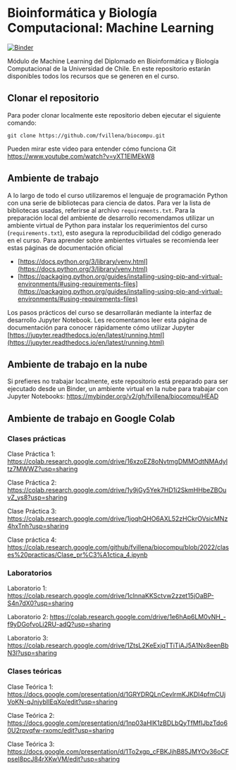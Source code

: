 # Bioinformática y Biología Computacional: Machine Learning


[![Binder](https://mybinder.org/badge_logo.svg)](https://mybinder.org/v2/gh/fvillena/biocompu/2022)


Módulo de Machine Learning del Diplomado en Bioinformática y Biología Computacional de la Universidad de Chile. En este repositorio estarán disponibles todos los recursos que se generen en el curso.

## Clonar el repositorio

Para poder clonar localmente este repositorio deben ejecutar el siguiente comando:

```
git clone https://github.com/fvillena/biocompu.git
```

Pueden mirar este video para entender cómo funciona Git https://www.youtube.com/watch?v=yXT1ElMEkW8

## Ambiente de trabajo

A lo largo de todo el curso utilizaremos el lenguaje de programación Python con una serie de bibliotecas para ciencia de datos. Para ver la lista de bibliotecas usadas, referirse al archivo `requirements.txt`. Para la preparación local del ambiente de desarrollo recomendamos utilizar un ambiente virtual de Python para instalar los requerimientos del curso (`requirements.txt`), esto asegura la reproducibilidad del código generado en el curso. Para aprender sobre ambientes virtuales se recomienda leer estas páginas de documentación oficial

- [https://docs.python.org/3/library/venv.html](https://docs.python.org/3/library/venv.html)
- [https://packaging.python.org/guides/installing-using-pip-and-virtual-environments/#using-requirements-files](https://packaging.python.org/guides/installing-using-pip-and-virtual-environments/#using-requirements-files)

Los pasos prácticos del curso se desarrollarán mediante la interfaz de desarrollo Jupyter Notebook. Les recomentamos leer esta página de documentación para conocer rápidamente cómo utilizar Jupyter [https://jupyter.readthedocs.io/en/latest/running.html](https://jupyter.readthedocs.io/en/latest/running.html)

## Ambiente de trabajo en la nube

Si prefieres no trabajar localmente, este repositorio está preparado para ser ejecutado desde un Binder, un ambiente virtual en la nube para trabajar con Jupyter Notebooks: https://mybinder.org/v2/gh/fvillena/biocompu/HEAD

## Ambiente de trabajo en Google Colab

### Clases prácticas

Clase Práctica 1: https://colab.research.google.com/drive/16xzoEZ8oNvtmgDMMOdtNMAdyltz7MWWZ?usp=sharing

Clase Práctica 2: https://colab.research.google.com/drive/1y9jGy5Yek7HD1i2SkmHHbeZBOuvZ_ys8?usp=sharing

Clase Práctica 3: https://colab.research.google.com/drive/1joqhQHO6AXL52zHCkrOVsicMNz4hxTnh?usp=sharing

Clase práctica 4: https://colab.research.google.com/github/fvillena/biocompu/blob/2022/clases%20practicas/Clase_pr%C3%A1ctica_4.ipynb

### Laboratorios

Laboratorio 1:  https://colab.research.google.com/drive/1clnnaKKSctvw2zzet15jOaBP-S4n7dX0?usp=sharing

Laboratorio 2:  https://colab.research.google.com/drive/1e6hAp6LM0vNH_-f9yDGofvoLi2RU-adQ?usp=sharing

Laboratorio 3:  https://colab.research.google.com/drive/1ZtsL2KeExjqTTiTiAJ5A1Nx8eenBbN3l?usp=sharing


### Clases teóricas

Clase Teórica 1: https://docs.google.com/presentation/d/1GRYDRQLnCevlrmKJKDl4pfmCUjVoKN-qJnjybIIEqXo/edit?usp=sharing

Clase Teórica 2: https://docs.google.com/presentation/d/1np03aHlK1zBDLbQyTfMfIJbzTdo60U2rpvqfw-rxomc/edit?usp=sharing

Clase Teórica 3: https://docs.google.com/presentation/d/1To2xgp_cFBKJjhB85JMYOv36oCFpsel8pcJ84rXKwVM/edit?usp=sharing
